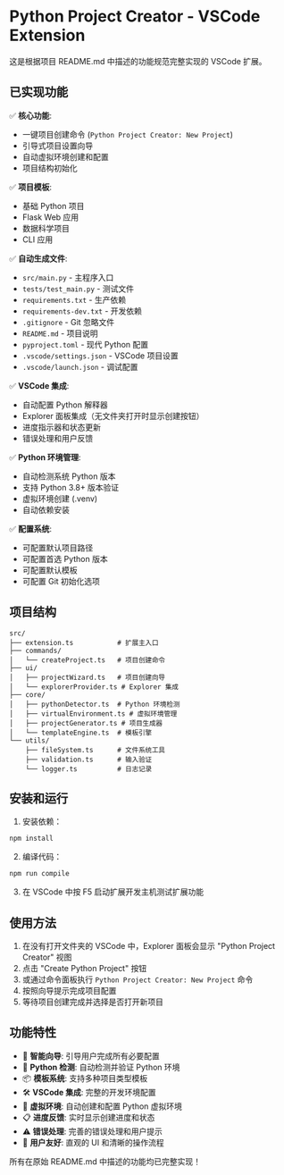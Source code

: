 # Python Project Creator - VSCode Extension

这是根据项目 README.md 中描述的功能规范完整实现的 VSCode 扩展。

## 已实现功能

✅ **核心功能**:
- 一键项目创建命令 (`Python Project Creator: New Project`)
- 引导式项目设置向导
- 自动虚拟环境创建和配置
- 项目结构初始化

✅ **项目模板**:
- 基础 Python 项目
- Flask Web 应用
- 数据科学项目 
- CLI 应用

✅ **自动生成文件**:
- `src/main.py` - 主程序入口
- `tests/test_main.py` - 测试文件
- `requirements.txt` - 生产依赖
- `requirements-dev.txt` - 开发依赖
- `.gitignore` - Git 忽略文件
- `README.md` - 项目说明
- `pyproject.toml` - 现代 Python 配置
- `.vscode/settings.json` - VSCode 项目设置
- `.vscode/launch.json` - 调试配置

✅ **VSCode 集成**:
- 自动配置 Python 解释器
- Explorer 面板集成（无文件夹打开时显示创建按钮）
- 进度指示器和状态更新
- 错误处理和用户反馈

✅ **Python 环境管理**:
- 自动检测系统 Python 版本
- 支持 Python 3.8+ 版本验证
- 虚拟环境创建 (.venv)
- 自动依赖安装

✅ **配置系统**:
- 可配置默认项目路径
- 可配置首选 Python 版本
- 可配置默认模板
- 可配置 Git 初始化选项

## 项目结构

```
src/
├── extension.ts           # 扩展主入口
├── commands/
│   └── createProject.ts   # 项目创建命令
├── ui/
│   ├── projectWizard.ts   # 项目创建向导
│   └── explorerProvider.ts # Explorer 集成
├── core/
│   ├── pythonDetector.ts  # Python 环境检测
│   ├── virtualEnvironment.ts # 虚拟环境管理
│   ├── projectGenerator.ts # 项目生成器
│   └── templateEngine.ts  # 模板引擎
└── utils/
    ├── fileSystem.ts      # 文件系统工具
    ├── validation.ts      # 输入验证
    └── logger.ts          # 日志记录
```

## 安装和运行

1. 安装依赖：
```bash
npm install
```

2. 编译代码：
```bash
npm run compile
```

3. 在 VSCode 中按 F5 启动扩展开发主机测试扩展功能

## 使用方法

1. 在没有打开文件夹的 VSCode 中，Explorer 面板会显示 "Python Project Creator" 视图
2. 点击 "Create Python Project" 按钮
3. 或通过命令面板执行 `Python Project Creator: New Project` 命令
4. 按照向导提示完成项目配置
5. 等待项目创建完成并选择是否打开新项目

## 功能特性

- 🎯 **智能向导**: 引导用户完成所有必要配置
- 🐍 **Python 检测**: 自动检测并验证 Python 环境
- 📦 **模板系统**: 支持多种项目类型模板
- 🛠️ **VSCode 集成**: 完整的开发环境配置
- 🔧 **虚拟环境**: 自动创建和配置 Python 虚拟环境
- 📋 **进度反馈**: 实时显示创建进度和状态
- ⚠️ **错误处理**: 完善的错误处理和用户提示
- 🎨 **用户友好**: 直观的 UI 和清晰的操作流程

所有在原始 README.md 中描述的功能均已完整实现！